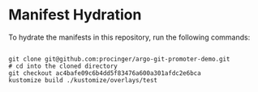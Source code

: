 
# Manifest Hydration

To hydrate the manifests in this repository, run the following commands:

```shell

git clone git@github.com:procinger/argo-git-promoter-demo.git
# cd into the cloned directory
git checkout ac4bafe09c6b4dd5f83476a600a301afdc2e6bca
kustomize build ./kustomize/overlays/test
```